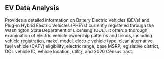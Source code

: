 ## EV Data Analysis
Provides a detailed information on Battery Electric Vehicles (BEVs) and Plug-in Hybrid Electric Vehicles (PHEVs) currently registered through
the Washington State Department of Licensing (DOL). It offers a thorough examination of electric vehicle ownership patterns and trends, including vehicle registration, 
make, model, electric vehicle type, clean alternative fuel vehicle (CAFV) eligibility, electric range, base MSRP, legislative district, DOL vehicle ID, vehicle location, 
utility, and  2020 Census tract.
